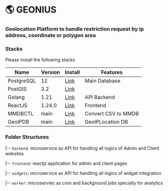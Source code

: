 # 🌎 GEONIUS
### Geolocation Platform to handle restriction request by ip address, coordinate or polygon area

### Stacks

Please install the following stacks

| Name | Version |  Install |  Features |
| ------ | ------ | ------ | ------ |
| PostgreSQL | 12 | [Link](https://www.postgresql.org/download/)  | Main Database |
| PostGIS | 3.2 | [Link](https://trac.osgeo.org/postgis/wiki/UsersWikiPostGIS3UbuntuPGSQLApt) |
| Golang | 1.21 | [Link](https://go.dev/doc/install)  | API Backend |
| ReactJS | 1.24.0 | [Link](https://github.com/arifszn/reforge)  | Frontend |
| MMDBCTL | main | [Link](https://github.com/ipinfo/mmdbctl)  | Convert CSV to MMDB |
| GeoIPDB | main | [Link](https://github.com/sapics/ip-location-db/tree/main) | GeoIPLocation DB |


### Folder Structures
|-- `backend`: microservice as API for handling all logics of Admin and Client websites

|-- `frontend`: reactjs application for admin and client pages

|-- `widgets`: microservice as API for handling all logics of widget integration

|-- `worker`: microserviec as cron and background jobs specially for analytics